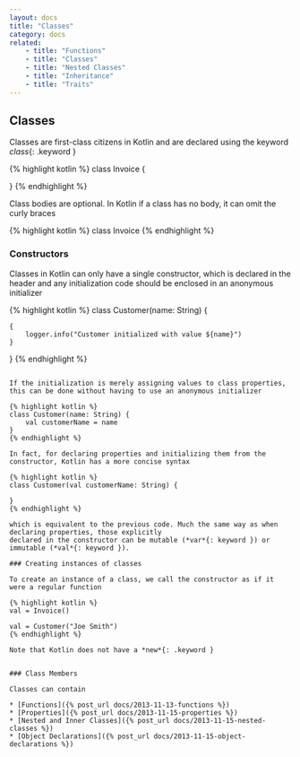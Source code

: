 ```yaml
---
layout: docs
title: "Classes"
category: docs
related:
    - title: "Functions"
    - title: "Classes"
    - title: "Nested Classes"
    - title: "Inheritance"
    - title: "Traits"
---
```


## Classes

Classes are first-class citizens in Kotlin and are declared using the keyword *class*{: .keyword }

{% highlight kotlin %}
class Invoice {

}
{% endhighlight %}

Class bodies are optional. In Kotlin if a class has no body, it can omit the curly braces


{% highlight kotlin %}
class Invoice
{% endhighlight %}


### Constructors

Classes in Kotlin can only have a single constructor, which is declared in the header and any initialization code should be enclosed in an anonymous initializer

{% highlight kotlin %}
class Customer(name: String) {

    {
        logger.info("Customer initialized with value ${name}")
    }
}
{% endhighlight %}
```

If the initialization is merely assigning values to class properties, this can be done without having to use an anonymous initializer

{% highlight kotlin %}
class Customer(name: String) {
    val customerName = name
}
{% endhighlight %}

In fact, for declaring properties and initializing them from the constructor, Kotlin has a more concise syntax

{% highlight kotlin %}
class Customer(val customerName: String) {

}
{% endhighlight %}

which is equivalent to the previous code. Much the same way as when declaring properties, those explicitly
declared in the constructor can be mutable (*var*{: keyword }) or immutable (*val*{: keyword }).

### Creating instances of classes

To create an instance of a class, we call the constructor as if it were a regular function

{% highlight kotlin %}
val = Invoice()

val = Customer("Joe Smith")
{% endhighlight %}

Note that Kotlin does not have a *new*{: .keyword }


### Class Members

Classes can contain

* [Functions]({% post_url docs/2013-11-13-functions %})
* [Properties]({% post_url docs/2013-11-15-properties %})
* [Nested and Inner Classes]({% post_url docs/2013-11-15-nested-classes %})
* [Object Declarations]({% post_url docs/2013-11-15-object-declarations %})




